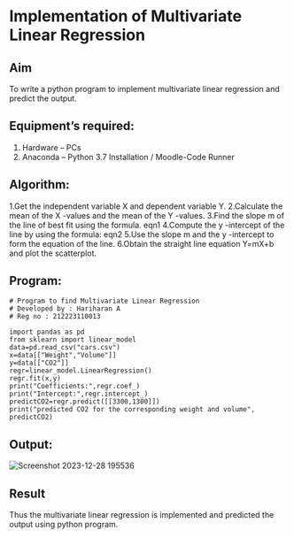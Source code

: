 # Implementation of Multivariate Linear Regression
## Aim
To write a python program to implement multivariate linear regression and predict the output.
## Equipment’s required:
1.	Hardware – PCs
2.	Anaconda – Python 3.7 Installation / Moodle-Code Runner
## Algorithm:
1.Get the independent variable X and dependent variable Y.
2.Calculate the mean of the X -values and the mean of the Y -values.
3.Find the slope m of the line of best fit using the formula. eqn1
4.Compute the y -intercept of the line by using the formula: eqn2
5.Use the slope m and the y -intercept to form the equation of the line.
6.Obtain the straight line equation Y=mX+b and plot the scatterplot.

## Program:
```
# Program to find Multivariate Linear Regression
# Developed by : Hariharan A
# Reg no : 212223110013

import pandas as pd
from sklearn import linear_model
data=pd.read_csv("cars.csv")
x=data[["Weight","Volume"]]
y=data[["CO2"]]
regr=linear_model.LinearRegression()
regr.fit(x,y)
print("Coefficients:",regr.coef_)
print("Intercept:",regr.intercept_)
predictCO2=regr.predict([[3300,1300]])
print("predicted CO2 for the corresponding weight and volume", predictCO2)

```
## Output:
![Screenshot 2023-12-28 195536](https://github.com/hariharana59/Multivariate-Linear-Regression/assets/144980130/ec9bd1fd-ff39-45ba-83e5-2509c235f224)



## Result
Thus the multivariate linear regression is implemented and predicted the output using python program.
